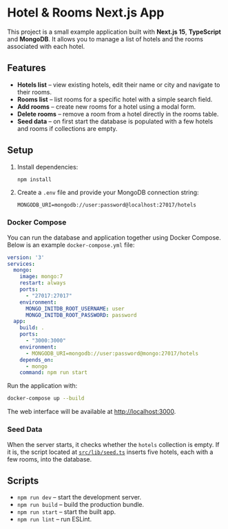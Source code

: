# Hotel & Rooms Next.js App

This project is a small example application built with **Next.js 15**, **TypeScript** and **MongoDB**. It allows you to manage a list of hotels and the rooms associated with each hotel.

## Features

- **Hotels list** – view existing hotels, edit their name or city and navigate to their rooms.
- **Rooms list** – list rooms for a specific hotel with a simple search field.
- **Add rooms** – create new rooms for a hotel using a modal form.
- **Delete rooms** – remove a room from a hotel directly in the rooms table.
- **Seed data** – on first start the database is populated with a few hotels and rooms if collections are empty.

## Setup

1. Install dependencies:
   ```bash
   npm install
   ```
2. Create a `.env` file and provide your MongoDB connection string:
   ```env
   MONGODB_URI=mongodb://user:password@localhost:27017/hotels
   ```

### Docker Compose

You can run the database and application together using Docker Compose. Below is an example `docker-compose.yml` file:

```yaml
version: '3'
services:
  mongo:
    image: mongo:7
    restart: always
    ports:
      - "27017:27017"
    environment:
      MONGO_INITDB_ROOT_USERNAME: user
      MONGO_INITDB_ROOT_PASSWORD: password
  app:
    build: .
    ports:
      - "3000:3000"
    environment:
      - MONGODB_URI=mongodb://user:password@mongo:27017/hotels
    depends_on:
      - mongo
    command: npm run start
```

Run the application with:

```bash
docker-compose up --build
```

The web interface will be available at [http://localhost:3000](http://localhost:3000).

### Seed Data

When the server starts, it checks whether the `hotels` collection is empty. If it is, the script located at [`src/lib/seed.ts`](src/lib/seed.ts) inserts five hotels, each with a few rooms, into the database.

## Scripts

- `npm run dev` – start the development server.
- `npm run build` – build the production bundle.
- `npm run start` – start the built app.
- `npm run lint` – run ESLint.

